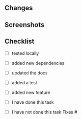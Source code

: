 ## Changes







## Screenshots








## Checklist

- [ ] tested locally
- [ ] added new dependencies
- [ ] updated the docs
- [ ] added a test
- [ ] added new feature


- [ ] I have done this task
- [ ] I have not done this task
Fixes #
